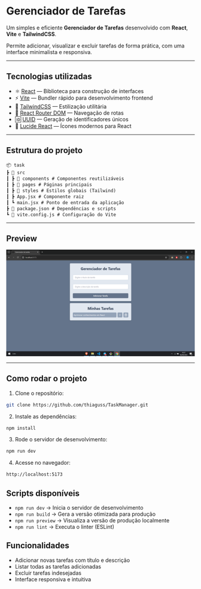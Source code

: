 # Gerenciador de Tarefas

Um simples e eficiente **Gerenciador de Tarefas** desenvolvido com **React**, **Vite** e **TailwindCSS**.

Permite adicionar, visualizar e excluir tarefas de forma prática, com uma interface minimalista e responsiva.

---

## Tecnologias utilizadas

- ⚛️ [React](https://react.dev/) — Biblioteca para construção de interfaces
- ⚡ [Vite](https://vitejs.dev/) — Bundler rápido para desenvolvimento frontend
- 🎨 [TailwindCSS](https://tailwindcss.com/) — Estilização utilitária
- 🔗 [React Router DOM](https://reactrouter.com/) — Navegação de rotas
- 🆔 [UUID](https://www.npmjs.com/package/uuid) — Geração de identificadores únicos
- 🎨 [Lucide React](https://lucide.dev/) — Ícones modernos para React

---

## Estrutura do projeto

```
📦 task
┣ 📂 src
┃ ┣ 📂 components # Componentes reutilizáveis
┃ ┣ 📂 pages # Páginas principais
┃ ┣ 📂 styles # Estilos globais (Tailwind)
┃ ┣ App.jsx # Componente raiz
┃ ┗ main.jsx # Ponto de entrada da aplicação
┣ 📜 package.json # Dependências e scripts
┗ 📜 vite.config.js # Configuração do Vite
```

---

## Preview

![Preview da aplicação](./src/assets/preview.png)

---

## Como rodar o projeto

1. Clone o repositório:

```bash
git clone https://github.com/thiaguss/TaskManager.git
```

2. Instale as dependências:

```bash
npm install
```

3. Rode o servidor de desenvolvimento:

```bash
npm run dev
```

4. Acesse no navegador:

```bash
http://localhost:5173
```

## Scripts disponíveis

- `npm run dev` → Inicia o servidor de desenvolvimento
- `npm run build` → Gera a versão otimizada para produção
- `npm run preview` → Visualiza a versão de produção localmente
- `npm run lint` → Executa o linter (ESLint)

## Funcionalidades

- Adicionar novas tarefas com título e descrição
- Listar todas as tarefas adicionadas
- Excluir tarefas indesejadas
- Interface responsiva e intuitiva
